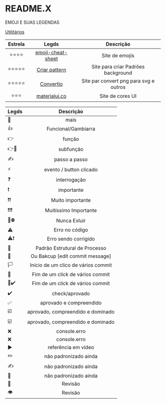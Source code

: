 # README.X
EMOJI E SUAS LEGENDAS


[Utilitários]()


|  Estrela     | Legds | Descrição |
|  :-------:    | :------: |:---------:|
| ⭐⭐⭐⭐    | [emoji-cheat-sheet](https://github.com/ikatyang/emoji-cheat-sheet/blob/master/README.md) | Site de emojis
| ⭐⭐⭐⭐⭐ | [Criar pattern](https://patternico.com/)   |  Site para criar Padrões background|
| ⭐⭐⭐⭐⭐ | [Convertio](https://convertio.co/pt/) | Site par convert png para svg e outros
| ⭐⭐⭐ | [materialui.co](https://materialui.co/colors/) | Site de cores UI



| Legds | Descrição |
|------ |:---------:|
| 🔽    | mais
| 👍    | Funcional/Gambiarra
| 👉   |  função                      |
| 👉🔸 |  subfunção                   |
| ✍️   |  passo a passo               |
| ⚡   |  evento / button clicado     |
| ❓    |  interrogação                |
| ❗     |  importante                 |
| ❗❗    |  Muito importante           |
| ❗❗❗   |  Muitíssimo Importante      |
| 🚧⛔ |  Nunca Exluir               |
| ⚠️    |  Erro no código             |
| ⚠️❗   |  Erro sendo corrigido       |
| 🏁    | Padrão Estrutural de Processo |
| 🏁    | Ou Bakcup [edit commit message] |
| 🏳️    | Início de um clico de vários commit|
| 🚩    | Fim de um click de vários commit
| 🚩✔️  | Fim de um click de vários commit
| ✔️    | check/aprovado
| ✅    | aprovado e compreendido
| ☑️    | aprovado, compreendido e dominado
| ☑️    | aprovado, compreendido e dominado
| ❌    | console.erro
| ❌    | console.erro
| ▶️    | referência em vídeo
| ✏️    | não padronizado ainda
| ✍️    | não padronizado ainda
| 📍     | não padronizado ainda
| 👀    | Revisão
| 👁️    | Revisão
